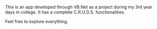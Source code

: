 This is an app developed through VB.Net as a project during my 3rd year days in college. It has a complete C.R.U.D.S. functionalities.

Feel free to explore everything. 